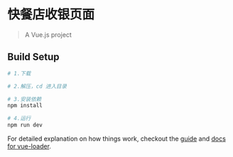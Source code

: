 # 快餐店收银页面

> A Vue.js project

## Build Setup

``` bash
# 1.下载

# 2.解压，cd 进入目录

# 3.安装依赖
npm install

# 4.运行
npm run dev
```

For detailed explanation on how things work, checkout the [guide](http://vuejs-templates.github.io/webpack/) and [docs for vue-loader](http://vuejs.github.io/vue-loader).
